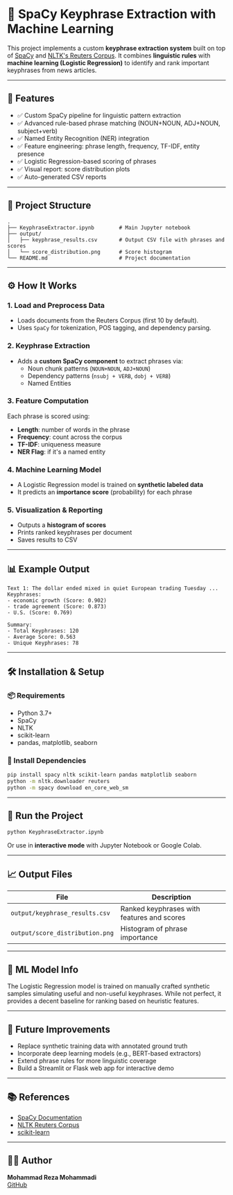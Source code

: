 # 🧠 SpaCy Keyphrase Extraction with Machine Learning

This project implements a custom **keyphrase extraction system** built on top of [SpaCy](https://spacy.io/) and [NLTK's Reuters Corpus](https://www.nltk.org/nltk_data/). It combines **linguistic rules** with **machine learning (Logistic Regression)** to identify and rank important keyphrases from news articles.

---

## 📌 Features

- ✅ Custom SpaCy pipeline for linguistic pattern extraction
- ✅ Advanced rule-based phrase matching (NOUN+NOUN, ADJ+NOUN, subject+verb)
- ✅ Named Entity Recognition (NER) integration
- ✅ Feature engineering: phrase length, frequency, TF-IDF, entity presence
- ✅ Logistic Regression-based scoring of phrases
- ✅ Visual report: score distribution plots
- ✅ Auto-generated CSV reports

---

## 📁 Project Structure

```
.
├── KeyphraseExtractor.ipynb        # Main Jupyter notebook
├── output/
│   ├── keyphrase_results.csv       # Output CSV file with phrases and scores
│   └── score_distribution.png      # Score histogram
└── README.md                       # Project documentation
```

---

## ⚙️ How It Works

### 1. Load and Preprocess Data
- Loads documents from the Reuters Corpus (first 10 by default).
- Uses `SpaCy` for tokenization, POS tagging, and dependency parsing.

### 2. Keyphrase Extraction
- Adds a **custom SpaCy component** to extract phrases via:
  - Noun chunk patterns (`NOUN+NOUN`, `ADJ+NOUN`)
  - Dependency patterns (`nsubj + VERB`, `dobj + VERB`)
  - Named Entities

### 3. Feature Computation
Each phrase is scored using:
- **Length**: number of words in the phrase
- **Frequency**: count across the corpus
- **TF-IDF**: uniqueness measure
- **NER Flag**: if it's a named entity

### 4. Machine Learning Model
- A Logistic Regression model is trained on **synthetic labeled data**
- It predicts an **importance score** (probability) for each phrase

### 5. Visualization & Reporting
- Outputs a **histogram of scores**
- Prints ranked keyphrases per document
- Saves results to CSV

---

## 📊 Example Output

```
Text 1: The dollar ended mixed in quiet European trading Tuesday ...
Keyphrases:
- economic growth (Score: 0.902)
- trade agreement (Score: 0.873)
- U.S. (Score: 0.769)

Summary:
- Total Keyphrases: 120
- Average Score: 0.563
- Unique Keyphrases: 78
```

---

## 🛠 Installation & Setup

### 📦 Requirements
- Python 3.7+
- SpaCy
- NLTK
- scikit-learn
- pandas, matplotlib, seaborn

### 🔧 Install Dependencies

```bash
pip install spacy nltk scikit-learn pandas matplotlib seaborn
python -m nltk.downloader reuters
python -m spacy download en_core_web_sm
```

---

## 🚀 Run the Project

```bash
python KeyphraseExtractor.ipynb
```

Or use in **interactive mode** with Jupyter Notebook or Google Colab.

---

## 📈 Output Files

| File | Description |
|------|-------------|
| `output/keyphrase_results.csv` | Ranked keyphrases with features and scores |
| `output/score_distribution.png` | Histogram of phrase importance |

---

## 🤖 ML Model Info

The Logistic Regression model is trained on manually crafted synthetic samples simulating useful and non-useful keyphrases. While not perfect, it provides a decent baseline for ranking based on heuristic features.

---

## 🧪 Future Improvements

- Replace synthetic training data with annotated ground truth
- Incorporate deep learning models (e.g., BERT-based extractors)
- Extend phrase rules for more linguistic coverage
- Build a Streamlit or Flask web app for interactive demo

---

## 📚 References

- [SpaCy Documentation](https://spacy.io/usage)
- [NLTK Reuters Corpus](https://www.nltk.org/nltk_data/)
- [scikit-learn](https://scikit-learn.org/)

---

## 🧑‍💻 Author

**Mohammad Reza Mohammadi**  
[GitHub](https://github.com/mohammadreza-mohammadi94)
